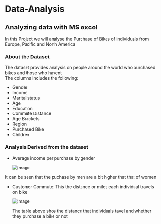 # Data-Analysis
## Analyzing data with MS excel 
In this Project we will analyse the Purchase of Bikes of individuals from Europe, Pacific and North America
### About the Dataset
 The dataset provides analysis on people around the world who purchased bikes and 
 those who havent  
 The columns includes the following:
 - Gender
 - Income
 - Marital status
 - Age
 - Education
 - Commute Distance
 - Age Brackets
 - Region
 - Purchased Bike
 - Children<p>
### Analysis Derived from the dataset
- Average income per purchase by gender<p>
![image](https://github.com/MYZDEE/Data-Analysis/assets/128803445/cb289e15-6694-4efb-9a73-a11813128523)

It can be seen that the puchase by men  are a bit higher that that of women
- Customer Commute: This the distance or miles each individual travels on bike<p>
![image](https://github.com/MYZDEE/Data-Analysis/assets/128803445/18026d6d-915e-4dba-a078-6f89f3fb31ca)<p>
The table above shos the distance that individuals tavel and whether they purchase a bike or not
